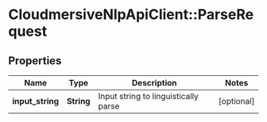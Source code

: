 # CloudmersiveNlpApiClient::ParseRequest

## Properties
Name | Type | Description | Notes
------------ | ------------- | ------------- | -------------
**input_string** | **String** | Input string to linguistically parse | [optional] 


